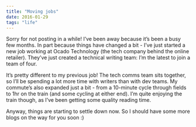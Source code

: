 ```yaml
---
title: "Moving jobs"
date: 2016-01-29
tags: "life"
---
```


Sorry for not posting in a while! I’ve been away because it’s been a busy few months. In part because things have changed a bit - I’ve just started a new job working at Ocado Technology (the tech company behind the online retailer). They’ve just created a technical writing team: I’m the latest to join a team of four.

It’s pretty different to my previous job! The tech comms team sits together, so I’ll be spending a lot more time with writers than with dev teams. My commute’s also expanded just a bit - from a 10-minute cycle through fields to 1hr on the train (and some cycling at either end). I’m quite enjoying the train though, as I’ve been getting some quality reading time. 

Anyway, things are starting to settle down now. So I should have some more blogs on the way for you soon :)
